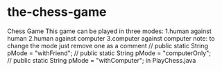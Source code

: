 # the-chess-game
Chess Game
This game can be played in three modes:
  1.human against human
  2.human against computer
  3.computer against computer
note: to change the mode just remove one as a comment
      //  public static String pMode = "withFriend";
      //	public static String pMode = "computerOnly";	
      //	public static String pMode = "withComputer";
      in PlayChess.java
